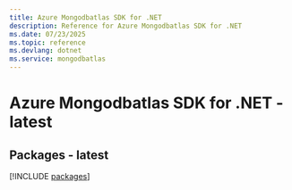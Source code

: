 ```yaml
---
title: Azure Mongodbatlas SDK for .NET
description: Reference for Azure Mongodbatlas SDK for .NET
ms.date: 07/23/2025
ms.topic: reference
ms.devlang: dotnet
ms.service: mongodbatlas
---
```

# Azure Mongodbatlas SDK for .NET - latest
## Packages - latest
[!INCLUDE [packages](mongodbatlas-index.md)]